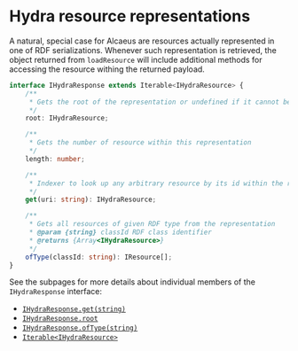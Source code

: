 # Hydra resource representations

A natural, special case for Alcaeus are resources actually represented in one of RDF serializations.
Whenever such representation is retrieved, the object returned from `loadResource` will include additional
methods for accessing the resource withing the returned payload.

```ts
interface IHydraResponse extends Iterable<IHydraResource> {
    /**
     * Gets the root of the representation or undefined if it cannot be determined
     */
    root: IHydraResource;

    /**
     * Gets the number of resource within this representation
     */
    length: number;

    /**
     * Indexer to look up any arbitrary resource by its id within the representation
     */
    get(uri: string): IHydraResource;

    /**
     * Gets all resources of given RDF type from the representation
     * @param {string} classId RDF class identifier
     * @returns {Array<IHydraResource>}
     */
    ofType(classId: string): IResource[];
}
```

See the subpages for more details about individual members of the `IHydraResponse` interface:

* [`IHydraResponse.get(string)`](get.md)
* [`IHydraResponse.root`](root.md)
* [`IHydraResponse.ofType(string)`](by-type.md)
* [`Iterable<IHydraResource>`](iterating.md)
